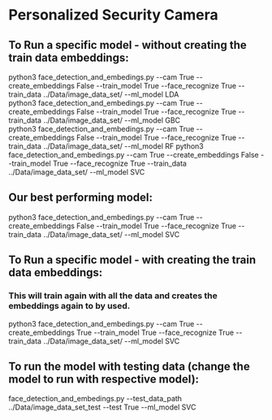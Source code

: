 # Personalized Security Camera

## To Run a specific model - without creating the train data embeddings:
python3 face_detection_and_embedings.py --cam True  --create_embeddings False --train_model True --face_recognize True --train_data ../Data/image_data_set/ --ml_model LDA  
python3 face_detection_and_embedings.py --cam True  --create_embeddings False --train_model True --face_recognize True --train_data ../Data/image_data_set/ --ml_model GBC  
python3 face_detection_and_embedings.py --cam True  --create_embeddings False --train_model True --face_recognize True --train_data ../Data/image_data_set/ --ml_model RF
python3 face_detection_and_embedings.py --cam True  --create_embeddings False --train_model True --face_recognize True --train_data ../Data/image_data_set/ --ml_model SVC
 
## Our best performing model:
python3 face_detection_and_embedings.py --cam True  --create_embeddings False --train_model True --face_recognize True --train_data ../Data/image_data_set/ --ml_model SVC

## To Run a specific model - with creating the train data embeddings:
### This will train again with all the data and creates the embeddings again to by used.
python3 face_detection_and_embedings.py --cam True  --create_embeddings True --train_model True --face_recognize True --train_data ../Data/image_data_set/ --ml_model SVC


## To run the model with testing data (change the model to run with respective model):
face_detection_and_embedings.py --test_data_path ../Data/image_data_set_test --test True --ml_model SVC


   